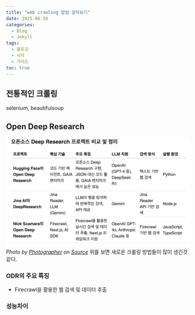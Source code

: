 ```yaml
---
title: "web crawling 밥법 알아보기"
date: 2025-06-30
categories:
  - Blog
  - Jekyll
tags:
  - 블로깅
  - 시작
  - 가이드
toc: true
---
```


## 전통적인 크롤링
selenium, beautifulsoup

## Open Deep Research
![Open Deep Research](/assets/imgs/posts/2025-06-30-img1.png)
*Photo by [Photographer](https://link.com) on [Source](https://source.com)*
위를 보면 새로운 크롤링 방법들이 많이 생긴것 같다. 



### ODR의 주요 특징
- Firecrawl을 활용한 웹 검색 및 데이터 추출



### 성능차이

